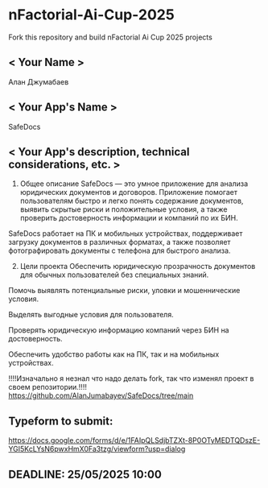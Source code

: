 # nFactorial-Ai-Cup-2025
Fork this repository and build nFactorial Ai Cup 2025 projects 

## < Your Name >
Алан Джумабаев
## < Your App's Name >
SafeDocs
## < Your App's description, technical considerations, etc. >
1. Общее описание
SafeDocs — это умное приложение для анализа юридических документов и договоров. Приложение помогает пользователям быстро и легко понять содержание документов, выявить скрытые риски и положительные условия, а также проверить достоверность информации и компаний по их БИН.

SafeDocs работает на ПК и мобильных устройствах, поддерживает загрузку документов в различных форматах, а также позволяет фотографировать документы с телефона для быстрого анализа.

2. Цели проекта
Обеспечить юридическую прозрачность документов для обычных пользователей без специальных знаний.

Помочь выявлять потенциальные риски, уловки и мошеннические условия.

Выделять выгодные условия для пользователя.

Проверять юридическую информацию компаний через БИН на достоверность.

Обеспечить удобство работы как на ПК, так и на мобильных устройствах.

!!!!Изначально я незнал что надо делать fork, так что изменял проект в своем репозитории.!!!!
https://github.com/AlanJumabayev/SafeDocs/tree/main

## Typeform to submit:
https://docs.google.com/forms/d/e/1FAIpQLSdjbTZXt-8P0OTyMEDTQDszE-YGI5KcLYsN6pwxHmX0Fa3tzg/viewform?usp=dialog

## DEADLINE: 25/05/2025 10:00
